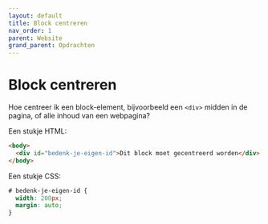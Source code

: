 ```yaml
---
layout: default
title: Block centreren
nav_order: 1
parent: Website
grand_parent: Opdrachten
---
```


# Block centreren

Hoe centreer ik een block-element, bijvoorbeeld een `<div>` midden in de pagina, of alle inhoud van een webpagina?

Een stukje HTML:

```HTML
<body>
  <div id="bedenk-je-eigen-id">Dit block moet gecentreerd worden</div>
</body>
```

Een stukje CSS:

```CSS
# bedenk-je-eigen-id {
  width: 200px;
  margin: auto;
}
```  
